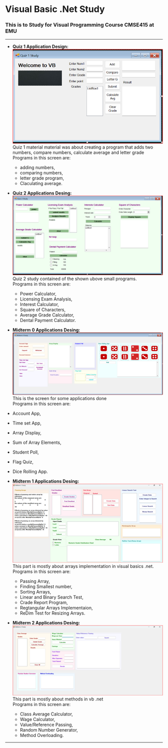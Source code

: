 # Visual Basic .Net Study
### This is to Study for Visual Programming Course CMSE415 at EMU <br> 
---

- **Quiz 1 Application Design:** <br>
![Quiz 1 Applications](https://github.com/alshubati99/Visual-Basic-.Net-Study/blob/main/Quiz1.png) <br>
Quiz 1 material material was about creating a program that adds two numbers, compare numbers, calculate average and letter grade <br>
Programs in this screen are:
  - adding numbers,
  - comparing numbers,
  - letter grade program,
  - Claculating average.
    

- **Quiz 2 Applications Desing:** <br>
![Quiz 2 Applications](https://github.com/alshubati99/Visual-Basic-.Net-Study/blob/main/Quiz2.png) <br>
Quiz 2 study contained of the shown ubove small programs. <br>
Programs in this screen are:
  - Power Calculator,
  - Licensing Exam Analysis,
  - Interest Calculator,
  - Square of Characters,
  - Average Grade Calculator,
  - Dental Payment Calculator.

  
- **Midterm 0 Applications Desing:** <br>
![Midterm 0 Applications](https://github.com/alshubati99/Visual-Basic-.Net-Study/blob/main/Midterm0.png) <br>
This is the screen for some applications done <br>
Programs in this screen are:
- Account App,
- Time set App,
- Array Display,
- Sum of Array Elements,
- Student Poll,
- Flag Quiz,
- Dice Rolling App.

  
- **Midterm 1 Applications Desing:** <br>
![Medterm 1 Applications](https://github.com/alshubati99/Visual-Basic-.Net-Study/blob/main/Midterm1.png) <br>
This part is mostly about arrays implementation in visual basics .net. <br>
Programs in this screen are:
  - Passing Array,
  - Finding Smallest number,
  - Sorting Arrays,
  - Linear and Binary Search Test,
  - Crade Report Program,
  - Regtangular Arrays Implementaion,
  - ReDim Test for Resizing Arrays.

  
- **Midterm 2 Applications Desing:** <br>
![Midterm 2 Applications](https://github.com/alshubati99/Visual-Basic-.Net-Study/blob/main/Midterm2.png) <br>
This part is mostly about methods in vb .net <br> 
Programs in this screen are:
  - Class Average Calculator,
  - Wage Calculator,
  - Value/Reference Passing,
  - Random Number Generator,
  - Method Overloading.
    
---
